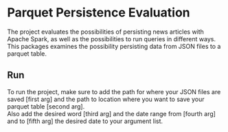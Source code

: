 # Parquet Persistence Evaluation
  
The project evaluates the possibilities of persisting news articles with Apache Spark, as well as the possibilities to run queries in different ways.  
This packages examines the possibility persisting data from JSON files to a parquet table.

## Run
  
To run the project, make sure to add the path for where your JSON files are saved [first arg] and the path to location where you want to save your parquet table [second arg].  
Also add the desired word [third arg] and the date range from [fourth arg] and to [fifth arg] the desired date to your argument list.
